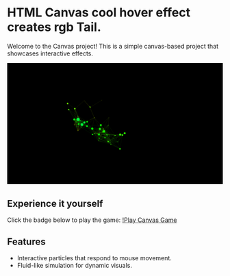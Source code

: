 # HTML Canvas cool hover effect creates rgb Tail.

Welcome to the Canvas project! This is a simple canvas-based project that showcases interactive effects.


![Gameplay Screenshot](canvas-dot-2.png)

## Experience it yourself

Click the badge below to play the game:
[!Play Canvas Game](https://hover-and-see.netlify.app)

## Features

- Interactive particles that respond to mouse movement.
- Fluid-like simulation for dynamic visuals.
